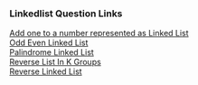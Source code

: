 ### Linkedlist Question Links

[Add one to a number represented as Linked List](https://www.codingninjas.com/studio/problems/add-one-to-a-number-represented-as-linked-list_920557)<br>
[Odd Even Linked List](https://leetcode.com/problems/odd-even-linked-list/description/) <br>
[Palindrome Linked List](https://leetcode.com/problems/palindrome-linked-list/description/)<br>
[Reverse List In K Groups](https://www.codingninjas.com/studio/problems/reverse-list-in-k-groups_983644) <br>
[Reverse Linked List](https://leetcode.com/problems/reverse-linked-list/description/) <br>
